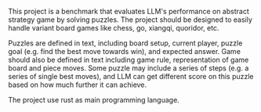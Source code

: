 This project is a benchmark that evaluates LLM's performance on abstract strategy game by solving puzzles. The project should be designed to easily handle variant board games like chess, go, xiangqi, quoridor, etc.

Puzzles are defined in text, including board setup, current player, puzzle goal (e.g. find the best move towards win), and expected answer. Game should also be defined in text including game rule, representation of game board and piece moves. Some puzzle may include a series of steps (e.g. a series of single best moves), and LLM can get different score on this puzzle based on how much further it can achieve.

The project use rust as main programming language.
